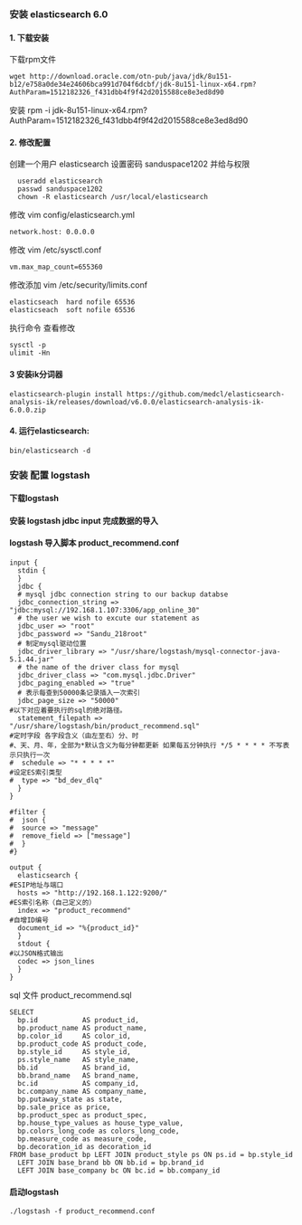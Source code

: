 ### 安装 elasticsearch 6.0


#### 1. 下载安装
    
        
下载rpm文件
    
    wget http://download.oracle.com/otn-pub/java/jdk/8u151-b12/e758a0de34e24606bca991d704f6dcbf/jdk-8u151-linux-x64.rpm?AuthParam=1512182326_f431dbb4f9f42d2015588ce8e3ed8d90
安装
    rpm -i jdk-8u151-linux-x64.rpm?AuthParam=1512182326_f431dbb4f9f42d2015588ce8e3ed8d90 
    
#### 2. 修改配置

  创建一个用户 elasticsearch 设置密码 sanduspace1202 并给与权限
      
      useradd elasticsearch
      passwd sanduspace1202
      chown -R elasticsearch /usr/local/elasticsearch
 
  修改 vim config/elasticsearch.yml

    network.host: 0.0.0.0
  
  修改 vim /etc/sysctl.conf 
 
    vm.max_map_count=655360
    
  修改添加 vim /etc/security/limits.conf
  
    elasticseach  hard nofile 65536
    elasticseach  soft nofile 65536
    
  执行命令 查看修改
    
    sysctl -p
    ulimit -Hn

#### 3 安装ik分词器

    elasticsearch-plugin install https://github.com/medcl/elasticsearch-analysis-ik/releases/download/v6.0.0/elasticsearch-analysis-ik-6.0.0.zip

#### 4. 运行elasticsearch: 
    
    bin/elasticsearch -d


### 安装 配置 logstash

#### 下载logstash

#### 安装 logstash jdbc input 完成数据的导入

#### logstash 导入脚本 product_recommend.conf
    
    input {
      stdin {
      }
      jdbc {
      # mysql jdbc connection string to our backup databse
      jdbc_connection_string => "jdbc:mysql://192.168.1.107:3306/app_online_30"
      # the user we wish to excute our statement as
      jdbc_user => "root"
      jdbc_password => "Sandu_218root"
      # 制定mysql驱动位置
      jdbc_driver_library => "/usr/share/logstash/mysql-connector-java-5.1.44.jar"
      # the name of the driver class for mysql
      jdbc_driver_class => "com.mysql.jdbc.Driver"
      jdbc_paging_enabled => "true"
      # 表示每查到50000条记录插入一次索引
      jdbc_page_size => "50000"
    #以下对应着要执行的sql的绝对路径。
      statement_filepath => "/usr/share/logstash/bin/product_recommend.sql"
    #定时字段 各字段含义（由左至右）分、时
    #、天、月、年，全部为*默认含义为每分钟都更新 如果每五分钟执行 */5 * * * * 不写表示只执行一次
    #  schedule => "* * * * *"
    #设定ES索引类型
    #  type => "bd_dev_dlq"
      }
    }
    
    #filter {
    #  json {
    #  source => "message"
    #  remove_field => ["message"]
    #  }
    #}
    
    output {
      elasticsearch {
    #ESIP地址与端口
      hosts => "http://192.168.1.122:9200/"
    #ES索引名称（自己定义的）
      index => "product_recommend"
    #自增ID编号
      document_id => "%{product_id}"
      }
      stdout {
    #以JSON格式输出
      codec => json_lines
      }
    }

sql 文件 product_recommend.sql
    
    SELECT
      bp.id           AS product_id,
      bp.product_name AS product_name,
      bp.color_id     AS color_id,
      bp.product_code AS product_code,
      bp.style_id     AS style_id,
      ps.style_name   AS style_name,
      bb.id           AS brand_id,
      bb.brand_name   AS brand_name,
      bc.id           AS company_id,
      bc.company_name AS company_name,
      bp.putaway_state as state,
      bp.sale_price as price,
      bp.product_spec as product_spec,
      bp.house_type_values as house_type_value,
      bp.colors_long_code as colors_long_code,
      bp.measure_code as measure_code,
      bp.decoration_id as decoration_id
    FROM base_product bp LEFT JOIN product_style ps ON ps.id = bp.style_id
      LEFT JOIN base_brand bb ON bb.id = bp.brand_id
      LEFT JOIN base_company bc ON bc.id = bb.company_id

#### 启动logstash 
    
    ./logstash -f product_recommend.conf